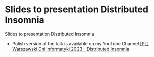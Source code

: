 # Slides to presentation Distributed Insomnia

Slides to presentation Distributed Insomnia

* Polish version of the talk is available on my YouTube Channel [[PL] Warszawski Dni Informatyki 2023 - Distributed Insomnia](https://www.youtube.com/watch?v=RIamubBrQCI)